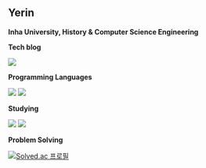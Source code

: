 ## Yerin

**Inha University, History & Computer Science Engineering**


**Tech blog**

<a href="https://velog.io/@lxxyxin" target="_blank"><img src="https://img.shields.io/badge/Velog-20C997?style=flat-square&logo=Velog&logoColor=white"/></a>
 
 **Programming Languages**
 
<img src="https://img.shields.io/badge/C++-00599C?style=flat-square&logo=Cplusplus&logoColor=white">  <img src="https://img.shields.io/badge/Java-007396?style=flat-square&logo=Java&logoColor=white">

**Studying**

<img src="https://img.shields.io/badge/Spring-6DB33F?style=flat-square&logo=Spring&logoColor=white"> <img src="https://img.shields.io/badge/Spring Boot-6DB33F?style=flat-square&logo=Spring Boot&logoColor=white">


**Problem Solving**

[![Solved.ac
프로필](http://mazassumnida.wtf/api/generate_badge?boj=yxin)](https://solved.ac/yxin)   



<!--
**lxxyxin/lxxyxin** is a ✨ _special_ ✨ repository because its `README.md` (this file) appears on your GitHub profile.

Here are some ideas to get you started:

- 🔭 I’m currently working on ...
- 🌱 I’m currently learning ...
- 👯 I’m looking to collaborate on ...
- 🤔 I’m looking for help with ...
- 💬 Ask me about ...
- 📫 How to reach me: ...
- 😄 Pronouns: ...
- ⚡ Fun fact: ...
-->
